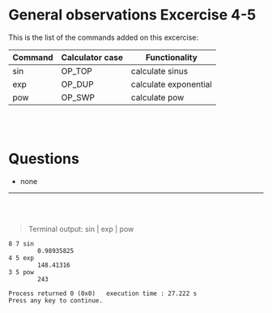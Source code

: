 # General observations Excercise 4-5

This is the list of the commands added on this excercise:

| Command | Calculator case | Functionality         |
| ------- | --------------- | --------------------- |
| sin     | OP_TOP          | calculate sinus       |
| exp     | OP_DUP          | calculate exponential |
| pow     | OP_SWP          | calculate pow         |

<br> </br>

# Questions

- none

---

<br> </br>

> Terminal output: sin | exp | pow

```
8 7 sin
        0.98935825
4 5 exp
        148.41316
3 5 pow
        243

Process returned 0 (0x0)   execution time : 27.222 s
Press any key to continue.

```
